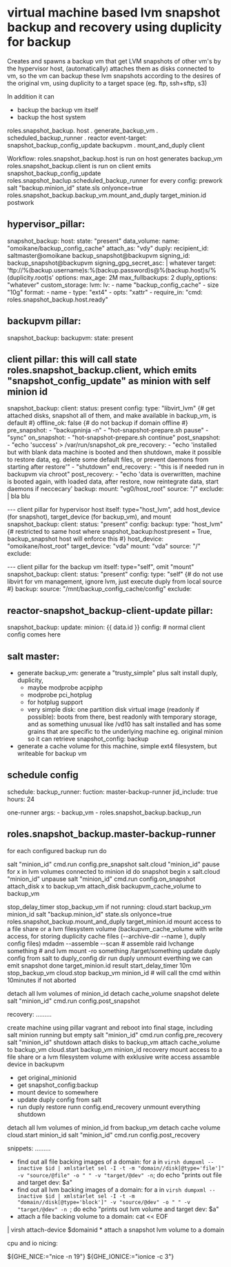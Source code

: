 virtual machine based lvm snapshot backup and recovery using duplicity for backup
=================================================================================

Creates and spawns a backup vm that get LVM snapshots of other vm's by the hypervisor host, 
(automatically) attaches them as disks connected to vm,
so the vm can backup these lvm snapshots according to the desires of the original vm,
using duplicity to a target space (eg. ftp, ssh+sftp, s3)

In addition it can
 - backup the backup vm itself
 - backup the host system

roles.snapshot_backup.
  host
    . generate_backup_vm
    . scheduled_backup_runner
    . reactor event-target: snapshot_backup_config_update
  backupvm
    . mount_and_duply
  client

Workflow:
 roles.snapshot_backup.host is run on host
   generates backup_vm
 roles.snapshot_backup.client is run on client
   emits snapshot_backup_config_update
 roles.snapshot_baclup.scheduled_backup_runner
   for every config:
      prework
      salt "backup.minion_id" state.sls onlyonce=true roles.snapshot_backup.backup_vm.mount_and_duply target_minion.id
      postwork

hypervisor_pillar:
---
snapshot_backup:
  host:
    state: "present"
    data_volume:
      name: "omoikane/backup_config_cache"
      attach_as: "vdy"
    duply:
      recipient_id: saltmaster@omoikane backup_snapshot@backupvm
      signing_id: backup_snapshot@backupvm
      signing_gpg_secret_asc: |
        whatever
      target: 'ftp://%(backup.username)s:%(backup.password)s@%(backup.host)s/%(duplicity.root)s'
      options:
        max_age: 2M
        max_fullbackups: 2
        duply_options: "whatever"
    custom_storage:
      lvm:
        lv:
          - name "backup_config_cache"
          - size "10g"
        format:
          - name
          - type: "ext4"
          - opts: "xattr"
          - require_in: "cmd: roles.snapshot_backup.host.ready"

backupvm pillar:
---
snapshot_backup:
  backupvm:
    state: present

client pillar:
this will call state roles.snapshot_backup.client,
  which emits "snapshot_config_update" as minion with self minion id
---
snapshot_backup:
  client:
    status: present
    config:
      type: "libvirt_lvm" {# get attached disks, snapshot all of them, and make available in backup_vm, is default #}
      offline_ok: false {# do not backup if domain offline #}
      pre_snapshot:
        - "backupninja -n"
        - "hot-snapshot-prepare.sh  pause"
        - "sync"
      on_snapshot:
        - "hot-snapshot-prepare.sh continue"
      post_snapshot:
        - "echo 'success' > /var/run/snapshot_ok
      pre_recovery:
        - "echo 'installed but with blank data  machine is booted and then shutdown, make it possible to restore data, eg. delete some default files, or prevent daemons from starting after restore'"
        - "shutdown"
      end_recovery:
        - "this is if needed run in backupvm via chroot"
      post_recovery:
        - "echo 'data is overwritten, machine is booted again, with loaded data, after restore, now reintegrate data, start daemons if neccecary'
      backup:
        mount: "vg0/host_root"
        source: "/"
        exclude: |
            bla
            blu

--- client pillar for hypervisor host itself: 
    type="host_lvm", add host_device (for snapshot), target_device (for backup_vm), and mount
snapshot_backup:
  client:
    status: "present"
    config:
      backup:
        type: "host_lvm" {# restricted to same host where snapshot_backup:host:present = True, backup_snapshot host will enforce this #}
        host_device: "omoikane/host_root"
        target_device: "vda"
        mount: "vda"
        source: "/"
        exclude:

--- client pillar for the backup vm itself: type="self", omit "mount" 
snapshot_backup:
  client:
    status: "present"
    config:
      type: "self" {# do not use libvirt for vm management, ignore lvm, just execute duply from local source #}
      backup: 
        source: "/mnt/backup_config_cache/config"
        exclude:
 
reactor-snapshot_backup-client-update pillar:
---
snapshot_backup:
  update:
    minion: {{ data.id }}
    config: 
      # normal client config comes here



salt master:
------------
 - generate backup_vm: generate a "trusty_simple" plus salt install duply, duplicity, 
   - maybe modprobe acpiphp
   - modprobe pci_hotplug
   - for hotplug support
   - very simple disk: one partition disk virtual image (readonly if possible):
      boots from there, best readonly with temporary storage, and as something unusual like /vd10
      has salt installed and has some grains that are specific to the underlying machine
       eg. original minion so it can retrieve snapshot_config: backup
  - generate a cache volume for this machine, simple ext4 filesystem, but writeable for backup vm

schedule config
----
schedule:
  backup_runner:
    fuction: master-backup-runner
    jid_include: true
    hours: 24

one-runner
    args:
      - backup_vm
      - roles.snapshot_backup.backup_run


roles.snapshot_backup.master-backup-runner
----

for each configured backup run do

  salt "minion_id" cmd.run config.pre_snapshot
  salt.cloud "minion_id" pause
  for x in lvm volumes connected to minion id  do
    snapshot begin x
  salt.cloud "minion_id" unpause
  salt "minion_id" cmd.run config.on_snapshot
  attach_disk x to backup_vm
  attach_disk backupvm_cache_volume to backup_vm

  stop_delay_timer stop_backup_vm
  if not running:
    cloud.start backup_vm minion_id
  salt "backup.minion_id" state.sls onlyonce=true roles.snapshot_backup.mount_and_duply target_minion.id
    mount access to a file share or a lvm filesystem volume 
        (backupvm_cache_volume with write access, 
        for storing duplicity cache files (--archive-dir --name ),
        duply config files)
    mdadm --assemble --scan # assemble raid 
    lvchange something # and lvm
    mount -ro something /target/something
    update duply config from salt to duply_config dir
    run duply
    unmount everthing we can
    emit snapshot done target_minion.id result
  start_delay_timer 10m stop_backup_vm cloud.stop backup_vm minion_id # will call the cmd within 10minutes if not aborted


detach all lvm volumes of minion_id
detach cache_volume
snapshot delete
salt "minion_id" cmd.run config.post_snapshot


recovery:
.........

create machine using pillar vagrant and reboot into final stage, including salt minion running but empty
salt "minion_id" cmd.run config.pre_recovery
salt "minion_id" shutdown
attach disks to backup_vm
attach cache_volume to backup_vm
cloud.start backup_vm minion_id recovery
  mount access to a file share or a lvm filesystem volume with exklusive write access
  assamble device in backupvm
  * get original_minionid
  * get snapshot_config:backup
  * mount device to somewhere
  * update duply config from salt
  * run duply restore
runn config.end_recovery
unmount everything 
shutdown

detach all lvm volumes of minion_id from backup_vm
detach cache volume
cloud.start minion_id
salt "minion_id" cmd.run config.post_recovery


snippets:
.........

 * find out all file backing images of a domain:
for a in `virsh dumpxml --inactive $id |
  xmlstarlet sel -I -t -m "domain//disk[@type='file']" -v "source/@file" -o " " -v "target/@dev" -n`; do
  echo "prints out file and target dev: $a"
 * find out all lvm backing images of a domain:
for a in `virsh dumpxml --inactive $id |
  xmlstarlet sel -I -t -m "domain//disk[@type='block']" -v "source/@dev" -o " " -v "target/@dev" -n `; do
  echo "prints out lvm volume and target dev: $a"
 * attach a file backing volume to a domain:
cat << EOF
<disk type='file' device='disk'>
  <driver name='' type='qcow2' />
  <source file='$a'/>
  <target dev='vd$(hardiskletter)' bus='virtio'/>
</disk>
| virsh attach-device $domainid
 * attach a snapshot lvm volume to a domain

cpu and io nicing:

${GHE_NICE:="nice -n 19"}
${GHE_IONICE:="ionice -c 3"}
